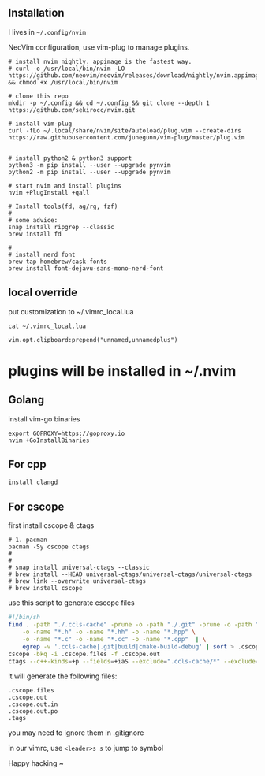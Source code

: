 
## Installation

I lives in `~/.config/nvim`

NeoVim configuration, use vim-plug to manage plugins.

```
# install nvim nightly. appimage is the fastest way.
# curl -o /usr/local/bin/nvim -LO https://github.com/neovim/neovim/releases/download/nightly/nvim.appimage && chmod +x /usr/local/bin/nvim
```

```
# clone this repo
mkdir -p ~/.config && cd ~/.config && git clone --depth 1 https://github.com/sekirocc/nvim.git

# install vim-plug
curl -fLo ~/.local/share/nvim/site/autoload/plug.vim --create-dirs https://raw.githubusercontent.com/junegunn/vim-plug/master/plug.vim


# install python2 & python3 support
python3 -m pip install --user --upgrade pynvim
python2 -m pip install --user --upgrade pynvim

# start nvim and install plugins
nvim +PlugInstall +qall
```


```
# Install tools(fd, ag/rg, fzf)
#
# some advice:
snap install ripgrep --classic
brew install fd

#
# install nerd font
brew tap homebrew/cask-fonts
brew install font-dejavu-sans-mono-nerd-font

```

## local override

put customization to ~/.vimrc_local.lua

```
cat ~/.vimrc_local.lua

vim.opt.clipboard:prepend("unnamed,unnamedplus")
```



# plugins will be installed in ~/.nvim

## Golang

install vim-go binaries

```
export GOPROXY=https://goproxy.io
nvim +GoInstallBinaries
```

## For cpp
```
install clangd
```


## For cscope

first install cscope & ctags
```
# 1. pacman
pacman -Sy cscope ctags
#
#
# snap install universal-ctags --classic
# brew install --HEAD universal-ctags/universal-ctags/universal-ctags
# brew link --overwrite universal-ctags
# brew install cscope
```

use this script to generate cscope files

```bash
#!/bin/sh
find . -path "./.ccls-cache" -prune -o -path "./.git" -prune -o -path "./build" -prune -o -path "./cmake-build-debug" -prune \
    -o -name "*.h" -o -name "*.hh" -o -name "*.hpp" \
    -o -name "*.c" -o -name "*.cc" -o -name "*.cpp"  | \
    egrep -v '.ccls-cache|.git|build|cmake-build-debug' | sort > .cscope.files
cscope -bkq -i .cscope.files -f .cscope.out
ctags --c++-kinds=+p --fields=+iaS --exclude=".ccls-cache/*" --exclude="build" --exclude="cmake-build-debug" -R -f .tags
```

it will generate the following files:

```
.cscope.files
.cscope.out
.cscope.out.in
.cscope.out.po
.tags
```
you may need to ignore them in .gitignore

in our vimrc, use `<leader>s s` to jump to symbol

Happy hacking ~

